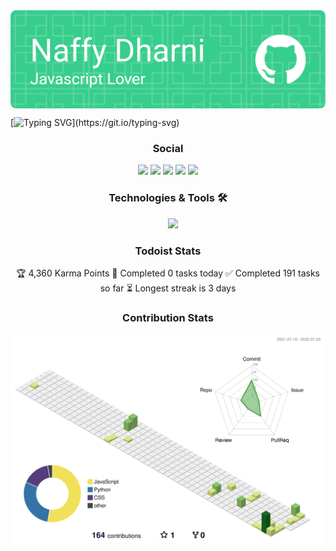 <img src="./github-header-image.png" align="center">

[![Typing SVG](https://readme-typing-svg.herokuapp.com?color=2EF764&center=true&lines=Hello+mate+%F0%9F%91%8B;Here+is+some+info+on+me.;If+you+liked+the+template%2C;Don't+just+fork+it%2C;Star+it+too!)](https://git.io/typing-svg)


<h3 align="center">Social</h3>
<p align="center">
<img src="https://img.shields.io/badge/Spotify-1ED760?style=for-the-badge&logo=spotify&logoColor=white" />
<img src="https://dcbadge.vercel.app/api/shield/769074861644840983" />
<img src="https://img.shields.io/badge/Instagram-%23E4405F.svg?style=for-the-badge&logo=Instagram&logoColor=white" />
<img src="https://img.shields.io/badge/Snapchat-%23FFFC00.svg?style=for-the-badge&logo=Snapchat&logoColor=white" />
<img src="https://komarev.com/ghpvc/?username=naffydharni006&style=for-the-badge&color=ff69b4" />
</p>


<h3 align="center">Technologies & Tools 🛠️</h3>

<p align="center">
    <img src="https://skillicons.dev/icons?i=css,electron,git,github,heroku,html,js,jest,mongodb,mysql,netlify,nextjs,nodejs,powershell,py,react,rollupjs,stackoverflow,tailwind,ts,vercel,vscode&perline=7" />
</p>


<h3 align="center">Todoist Stats</h3>

<div align="center">
<p>
<!-- TODO-IST:START -->
🏆  4,360 Karma Points           
🌸  Completed 0 tasks today           
✅  Completed 191 tasks so far           
⏳  Longest streak is 3 days
<!-- TODO-IST:END -->
</p>
</div>

<h3 align="center">Contribution Stats</h3>


<p align="center">
<img src="./profile-3d-contrib/profile-green-animate.svg">
</p>


